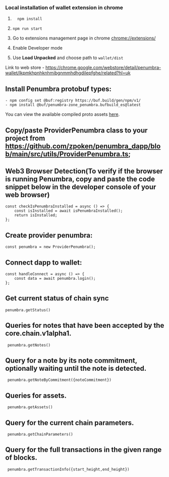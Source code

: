 ### Local installation of wallet extension in chrome
1. `   npm install
`

2. `npm run start
`
3. Go to extensions management page in chrome [chrome://extensions/
](chrome://extensions/)
4. Enable Developer mode 
5. Use **Load Unpacked** and choose  path to `wallet/dist`



Link to web store - https://chrome.google.com/webstore/detail/penumbra-wallet/lkpmkhpnhknhmibgnmmhdhgdilepfghe/related?hl=uk

## Install Penumbra protobuf types:
    - npm config set @buf:registry https://buf.build/gen/npm/v1/
    - npm install @buf/penumbra-zone_penumbra.bufbuild_es@latest
You can view the available compiled proto assets [here](https://buf.build/penumbra-zone/penumbra/assets/main).
## Copy/paste ProviderPenumbra class to your project from https://github.com/zpoken/penumbra_dapp/blob/main/src/utils/ProviderPenumbra.ts;
## Web3 Browser Detection(To verify if the browser is running Penumbra, copy and paste the code snippet below in the developer console of your web browser)
    const checkIsPenumbraInstalled = async () => {
        const isInstalled = await isPenumbraInstalled();
        return isInstalled;
    };

## Create provider penumbra:
    const penumbra = new ProviderPenumbra(); 
## Connect dapp to wallet:
    const handleConnect = async () => {
        const data = await penumbra.login();
    };
## Get current status of chain sync
    penumbra.getStatus()
## Queries for notes that have been accepted by the core.chain.v1alpha1.
     penumbra.getNotes()
## Query for a note by its note commitment, optionally waiting until the note is detected.
     penumbra.getNoteByCommitment({noteCommitment})
## Queries for assets.
     penumbra.getAssets()
## Query for the current chain parameters.
     penumbra.getChainParameters()
## Query for the full transactions in the given range of blocks.
     penumbra.getTransactionInfo({start_height,end_height})
